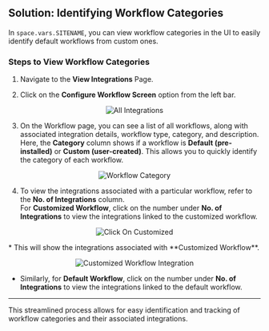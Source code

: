 ## Solution: Identifying Workflow Categories

In <code class="expression">space.vars.SITENAME</code>, you can view workflow categories in the UI to easily identify default workflows from custom ones.

### Steps to View Workflow Categories

1. Navigate to the **View Integrations** Page.  

2. Click on the **Configure Workflow Screen** option from the left bar.  

<p align="center">
  <img src="../../../assets/AllIntegrations.png" alt="All Integrations" />
</p>

3. On the Workflow page, you can see a list of all workflows, along with associated integration details, workflow type, category, and description.  
   Here, the **Category** column shows if a workflow is **Default (pre-installed)** or **Custom (user-created)**. This allows you to quickly identify the category of each workflow.  

<p align="center">
  <img src="../../../assets/WorkflowCategory.png" alt="Workflow Category" />
</p>

4. To view the integrations associated with a particular workflow, refer to the **No. of Integrations** column.  
   For **Customized Workflow**, click on the number under **No. of Integrations** to view the integrations linked to the customized workflow.  

<p align="center">
  <img src="../../../assets/ClickOnCustomized.png" alt="Click On Customized" />
</p>
* This will show the integrations associated with **Customized Workflow**.  

<p align="center">
  <img src="../../../assets/CustomizedWorkflowIntegration.png" alt="Customized Workflow Integration" />
</p>

* Similarly, for **Default Workflow**, click on the number under **No. of Integrations** to view the integrations linked to the default workflow.  

---

This streamlined process allows for easy identification and tracking of workflow categories and their associated integrations.
